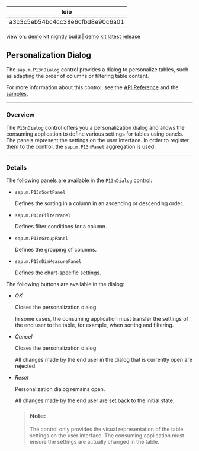 <!-- loioa3c3c5eb54bc4cc38e6cfbd8e90c6a01 -->

| loio |
| -----|
| a3c3c5eb54bc4cc38e6cfbd8e90c6a01 |

<div id="loio">

view on: [demo kit nightly build](https://openui5nightly.hana.ondemand.com/#/topic/a3c3c5eb54bc4cc38e6cfbd8e90c6a01) | [demo kit latest release](https://openui5.hana.ondemand.com/#/topic/a3c3c5eb54bc4cc38e6cfbd8e90c6a01)</div>

## Personalization Dialog

The `sap.m.P13nDialog` control provides a dialog to personalize tables, such as adapting the order of columns or filtering table content.

For more information about this control, see the [API Reference](https://openui5.hana.ondemand.com/#docs/api/symbols/sap.m.P13nDialog.html) and the [samples](https://openui5.hana.ondemand.com/explored.html#/entity/sap.m.P13nDialog/samples).

***

### Overview

The `P13nDialog` control offers you a personalization dialog and allows the consuming application to define various settings for tables using panels. The panels represent the settings on the user interface. In order to register them to the control, the `sap.m.P13nPanel` aggregation is used.

***

### Details

The following panels are available in the `P13nDialog` control:

-   `sap.m.P13nSortPanel`

    Defines the sorting in a column in an ascending or descending order.

-   `sap.m.P13nFilterPanel`

    Defines filter conditions for a column.

-   `sap.m.P13nGroupPanel`

    Defines the grouping of columns.

-   `sap.m.P13nDimMeasurePanel`

    Defines the chart-specific settings.


The following buttons are available in the dialog:

-   *OK*

    Closes the personalization dialog.

    In some cases, the consuming application must transfer the settings of the end user to the table, for example, when sorting and filtering.

-   *Cancel*

    Closes the personalization dialog.

    All changes made by the end user in the dialog that is currently open are rejected.

-   *Reset*

    Personalization dialog remains open.

    All changes made by the end user are set back to the initial state.

    > ### Note:  
    > The control only provides the visual representation of the table settings on the user interface. The consuming application must ensure the settings are actually changed in the table.


